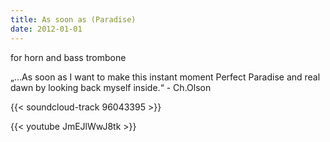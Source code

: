 ```yaml
---
title: As soon as (Paradise)
date: 2012-01-01
---
```

for horn and bass trombone

„…As soon as I want to make this instant moment Perfect Paradise and real dawn by looking back myself inside.“ - Ch.Olson

{{< soundcloud-track 96043395 >}}

{{< youtube JmEJlWwJ8tk >}}